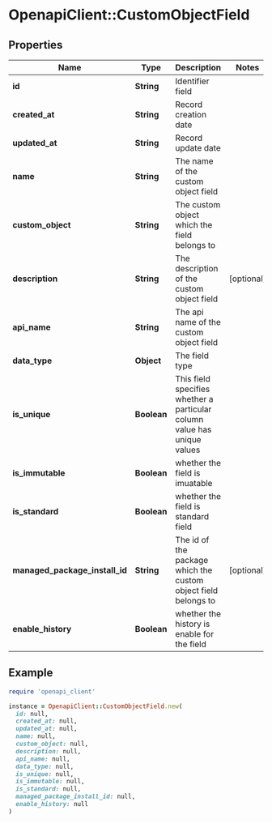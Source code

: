 # OpenapiClient::CustomObjectField

## Properties

| Name | Type | Description | Notes |
| ---- | ---- | ----------- | ----- |
| **id** | **String** | Identifier field |  |
| **created_at** | **String** | Record creation date |  |
| **updated_at** | **String** | Record update date |  |
| **name** | **String** | The name of the custom object field |  |
| **custom_object** | **String** | The custom object which the field belongs to |  |
| **description** | **String** | The description of the custom object field | [optional] |
| **api_name** | **String** | The api name of the custom object field |  |
| **data_type** | **Object** | The field type |  |
| **is_unique** | **Boolean** | This field specifies whether a particular column value has unique values |  |
| **is_immutable** | **Boolean** | whether the field is imuatable |  |
| **is_standard** | **Boolean** | whether the field is standard field |  |
| **managed_package_install_id** | **String** | The id of the package which the custom object field belongs to | [optional] |
| **enable_history** | **Boolean** | whether the history is enable for the field |  |

## Example

```ruby
require 'openapi_client'

instance = OpenapiClient::CustomObjectField.new(
  id: null,
  created_at: null,
  updated_at: null,
  name: null,
  custom_object: null,
  description: null,
  api_name: null,
  data_type: null,
  is_unique: null,
  is_immutable: null,
  is_standard: null,
  managed_package_install_id: null,
  enable_history: null
)
```

